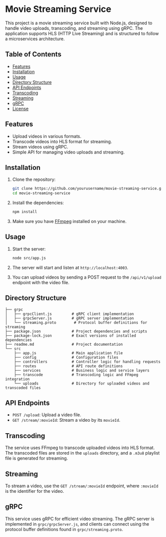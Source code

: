 # Movie Streaming Service

This project is a movie streaming service built with Node.js, designed to handle video uploads, transcoding, and streaming using gRPC. The application supports HLS (HTTP Live Streaming) and is structured to follow a microservices architecture.

## Table of Contents

- [Features](#features)
- [Installation](#installation)
- [Usage](#usage)
- [Directory Structure](#directory-structure)
- [API Endpoints](#api-endpoints)
- [Transcoding](#transcoding)
- [Streaming](#streaming)
- [gRPC](#grpc)
- [License](#license)

## Features

- Upload videos in various formats.
- Transcode videos into HLS format for streaming.
- Stream videos using gRPC.
- Simple API for managing video uploads and streaming.

## Installation

1. Clone the repository:

   ```bash
   git clone https://github.com/yourusername/movie-streaming-service.git
   cd movie-streaming-service
   ```

2. Install the dependencies:

   ```bash
   npm install
   ```

3. Make sure you have [FFmpeg](https://ffmpeg.org/download.html) installed on your machine.

## Usage

1. Start the server:

   ```bash
   node src/app.js
   ```

2. The server will start and listen at `http://localhost:4003`.

3. You can upload videos by sending a POST request to the `/api/v1/upload` endpoint with the video file.

## Directory Structure

```
├── grpc
│   ├── grpcClient.js         # gRPC client implementation
│   ├── grpcServer.js         # gRPC server implementation
│   └── streaming.proto        # Protocol buffer definitions for streaming
├── package.json              # Project dependencies and scripts
├── package-lock.json         # Exact versions of installed dependencies
├── readme.md                 # Project documentation
└── src
    ├── app.js                # Main application file
    ├── config                # Configuration files
    ├── controllers           # Controller logic for handling requests
    ├── routes                # API route definitions
    ├── services              # Business logic and service layers
    ├── transcode             # Transcoding logic and FFmpeg integration
    └── uploads               # Directory for uploaded videos and transcoded files
```

## API Endpoints

- `POST /upload`: Upload a video file.
- `GET /stream/:movieId`: Stream a video by its `movieId`.

## Transcoding

The service uses FFmpeg to transcode uploaded videos into HLS format. The transcoded files are stored in the `uploads` directory, and a `.m3u8` playlist file is generated for streaming.

## Streaming

To stream a video, use the `GET /stream/:movieId` endpoint, where `:movieId` is the identifier for the video.

## gRPC

This service uses gRPC for efficient video streaming. The gRPC server is implemented in `grpc/grpcServer.js`, and clients can connect using the protocol buffer definitions found in `grpc/streaming.proto`.
